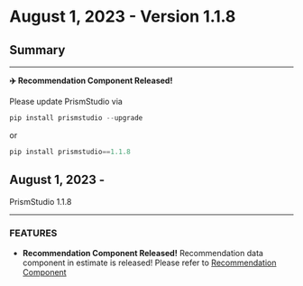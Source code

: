 # August 1, 2023 - Version 1.1.8

## Summary

---

**✈️ Recommendation Component Released!**

Please update PrismStudio via

```python
pip install prismstudio --upgrade
```

or

```python
pip install prismstudio==1.1.8
```

## August 1, 2023 -
PrismStudio 1.1.8

---

### FEATURES

- **Recommendation Component Released!**
    Recommendation data component in estimate is released!
    Please refer to [Recommendation Component](<#prism.estimate.recommendation>)


